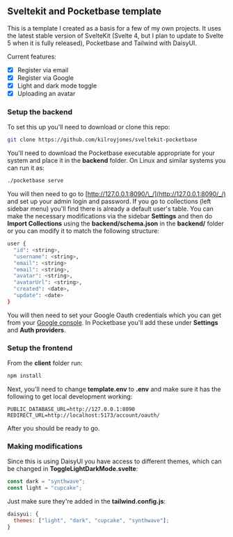 ## Sveltekit and Pocketbase template

This is a template I created as a basis for a few of my own projects. It uses the latest stable version of SvelteKit (Svelte 4, but I plan to update to Svelte 5 when it is fully released), Pocketbase and Tailwind with DaisyUI.

Current features:

- [x] Register via email
- [x] Register via Google
- [x] Light and dark mode toggle
- [x] Uploading an avatar

### Setup the backend

To set this up you'll need to download or clone this repo:

```bash
git clone https://github.com/kilroyjones/sveltekit-pocketbase
```

You'll need to download the Pocketbase executable appropriate for your system and place it in the **backend** folder. On Linux and similar systems you can run it as:

```bash
./pocketbase serve
```

You will then need to go to [http://127.0.0.1:8090/\_/](http://127.0.0.1:8090/_/) and set up your admin login and password. If you go to collections (left sidebar menu) you'll find there is already a default user's table. You can make the necessary modifications via the sidebar **Settings** and then do **Import Collections** using the **backend/schema.json** in the **backend/** folder or you can modify it to match the following structure:

```bash
user {
  "id": <string>,
  "username": <string>,
  "email": <string>
  "email": <string>,
  "avatar": <string>,
  "avatarUrl": <string>,
  "created": <date>,
  "update": <date>
}
```

You will then need to set your Google Oauth credentials which you can get from your [Google console](https://console.cloud.google.com/). In Pocketbase you'll add these under **Settings** and **Auth providers**.

### Setup the frontend

From the **client** folder run:

```bash
npm install
```

Next, you'll need to change **template.env** to **.env** and make sure it has the following to get local development working:

```
PUBLIC_DATABASE_URL=http://127.0.0.1:8090
REDIRECT_URL=http://localhost:5173/account/oauth/
```

After you should be ready to go.

### Making modifications

Since this is using DaisyUI you have access to different themes, which can be changed in **ToggleLightDarkMode.svelte**:

```javascript
const dark = "synthwave";
const light = "cupcake";
```

Just make sure they're added in the **tailwind.config.js**:

```javascript
daisyui: {
  themes: ["light", "dark", "cupcake", "synthwave"];
}
```
